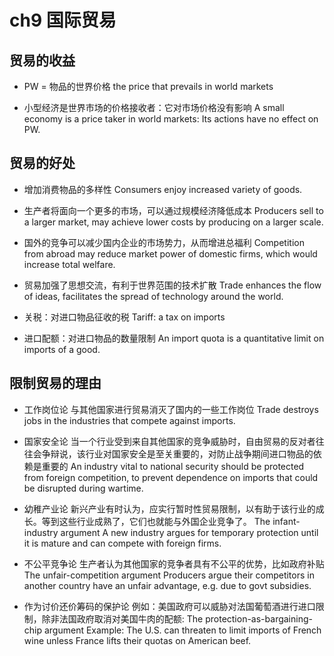 # ch9 国际贸易

## 贸易的收益

- PW = 物品的世界价格
the price that prevails in world markets

- 小型经济是世界市场的价格接收者：它对市场价格没有影响
A small economy is a price taker in world markets:  Its actions have no effect on  PW.

## 贸易的好处

- 增加消费物品的多样性
Consumers enjoy increased variety of goods.

- 生产者将面向一个更多的市场，可以通过规模经济降低成本
Producers sell to a larger market, may achieve lower costs by producing on a larger scale.

- 国外的竞争可以减少国内企业的市场势力，从而增进总福利
Competition from abroad may reduce market power of domestic firms, which would increase total welfare.

- 贸易加强了思想交流，有利于世界范围的技术扩散
Trade enhances the flow of ideas, facilitates the spread of technology around the world.

- 关税：对进口物品征收的税
Tariff:  a tax on imports

- 进口配额：对进口物品的数量限制
An import quota is a quantitative limit on imports of a good.

## 限制贸易的理由

- 工作岗位论
与其他国家进行贸易消灭了国内的一些工作岗位
Trade destroys jobs in the industries that compete against imports.

- 国家安全论
当一个行业受到来自其他国家的竞争威胁时，自由贸易的反对者往往会争辩说，该行业对国家安全是至关重要的，对防止战争期间进口物品的依赖是重要的
An industry vital to national security should be protected from foreign competition, to prevent dependence on imports that could be disrupted during wartime.

- 幼稚产业论
新兴产业有时认为，应实行暂时性贸易限制，以有助于该行业的成长。等到这些行业成熟了，它们也就能与外国企业竞争了。
The infant-industry argument
A new industry argues for temporary protection until it is mature and can compete with foreign firms.  

- 不公平竞争论
生产者认为其他国家的竞争者具有不公平的优势，比如政府补贴
The unfair-competition argument Producers argue their competitors in another country have an unfair advantage, e.g. due to govt subsidies.

- 作为讨价还价筹码的保护论
例如：美国政府可以威胁对法国葡萄酒进行进口限制，除非法国政府取消对美国牛肉的配额:
The protection-as-bargaining-chip argument Example:  The U.S. can threaten to limit imports of French wine unless France lifts their quotas on American beef.
